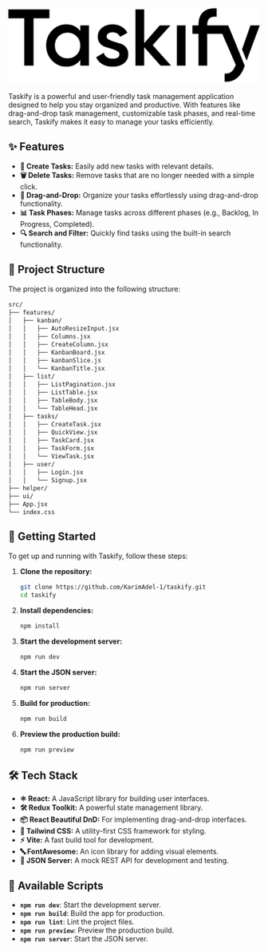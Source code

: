 ![Taskify Logo](./public/images/logo.png)

Taskify is a powerful and user-friendly task management application designed to help you stay organized and productive. With features like drag-and-drop task management, customizable task phases, and real-time search, Taskify makes it easy to manage your tasks efficiently.

## ✨ Features

- **📝 Create Tasks:** Easily add new tasks with relevant details.
- **🗑️ Delete Tasks:** Remove tasks that are no longer needed with a simple click.
- **🔄 Drag-and-Drop:** Organize your tasks effortlessly using drag-and-drop functionality.
- **📊 Task Phases:** Manage tasks across different phases (e.g., Backlog, In Progress, Completed).
- **🔍 Search and Filter:** Quickly find tasks using the built-in search functionality.

## 📂 Project Structure

The project is organized into the following structure:

```plaintext
src/
├── features/
│   ├── kanban/
│   │   ├── AutoResizeInput.jsx
│   │   ├── Columns.jsx
│   │   ├── CreateColumn.jsx
│   │   ├── KanbanBoard.jsx
│   │   ├── kanbanSlice.js
│   │   └── KanbanTitle.jsx
│   ├── list/
│   │   ├── ListPagination.jsx
│   │   ├── ListTable.jsx
│   │   ├── TableBody.jsx
│   │   └── TableHead.jsx
│   ├── tasks/
│   │   ├── CreateTask.jsx
│   │   ├── QuickView.jsx
│   │   ├── TaskCard.jsx
│   │   ├── TaskForm.jsx
│   │   └── ViewTask.jsx
│   ├── user/
│   │   ├── Login.jsx
│   │   └── Signup.jsx
├── helper/
├── ui/
├── App.jsx
└── index.css
```

## 🚀 Getting Started

To get up and running with Taskify, follow these steps:

1. **Clone the repository:**
   ```bash
   git clone https://github.com/KarimAdel-1/taskify.git
   cd taskify
   ```

2. **Install dependencies:**
   ```bash
   npm install
   ```

3. **Start the development server:**
   ```bash
   npm run dev
   ```

4. **Start the JSON server:**
   ```bash
   npm run server
   ```

5. **Build for production:**
   ```bash
   npm run build
   ```

6. **Preview the production build:**
   ```bash
   npm run preview
   ```

## 🛠️ Tech Stack

- **⚛️ React:** A JavaScript library for building user interfaces.
- **🛠️ Redux Toolkit:** A powerful state management library.
- **📦 React Beautiful DnD:** For implementing drag-and-drop interfaces.
- **🎨 Tailwind CSS:** A utility-first CSS framework for styling.
- **⚡ Vite:** A fast build tool for development.
- **🔤 FontAwesome:** An icon library for adding visual elements.
- **📡 JSON Server:** A mock REST API for development and testing.

## 📜 Available Scripts

- **`npm run dev`**: Start the development server.
- **`npm run build`**: Build the app for production.
- **`npm run lint`**: Lint the project files.
- **`npm run preview`**: Preview the production build.
- **`npm run server`**: Start the JSON server.
